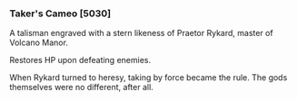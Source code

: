 ### Taker's Cameo [5030]

A talisman engraved with a stern likeness of Praetor Rykard, master of Volcano Manor.

Restores HP upon defeating enemies.

When Rykard turned to heresy, taking by force became the rule. The gods themselves were no different, after all.